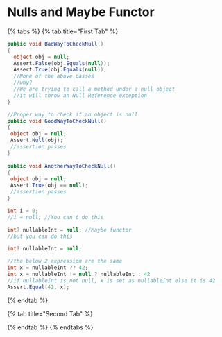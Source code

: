 # Nulls and Maybe Functor

{% tabs %}
{% tab title="First Tab" %}
```csharp
public void BadWayToCheckNull()
{
  object obj = null;
  Assert.False(obj.Equals(null));
  Assert.True(obj.Equals(null)); 
  //None of the above passes
  //why?
  //We are trying to call a method under a null object
  //it will throw an Null Reference exception
}

//Proper way to check if an object is null
public void GoodWayToCheckNull() 
{
 object obj = null; 
 Assert.Null(obj); 
 //assertion passes
}
 
public void AnotherWayToCheckNull()
{
 object obj = null;
 Assert.True(obj == null);
 //assertion passes
}
```



```csharp
int i = 0;
//i = null; //You can't do this

int? nullableInt = null; //Maybe functor 
//but you can do this
```



```csharp
int? nullableInt = null;

//the below 2 expression are the same
int x = nullableInt ?? 42; 
int x = nullableInt != null ? nullableInt : 42
//if nullableInt is not null, x is set as nullableInt else it is 42
Assert.Equal(42, x);
```
{% endtab %}

{% tab title="Second Tab" %}

{% endtab %}
{% endtabs %}

